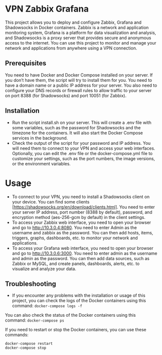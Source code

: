 # VPN Zabbix Grafana
This project allows you to deploy and configure Zabbix, Grafana and Shadowsocks in Docker containers. Zabbix is a network and application monitoring system, Grafana is a platform for data visualization and analysis, and Shadowsocks is a proxy server that provides secure and anonymous access to the internet. You can use this project to monitor and manage your network and applications from anywhere using a VPN connection.

## Prerequisites
You need to have Docker and Docker Compose installed on your server. If you don’t have them, the script will try to install them for you.
You need to have a domain name or a public IP address for your server. You also need to configure your DNS records or firewall rules to allow traffic to your server on port 8388 (for Shadowsocks) and port 10051 (for Zabbix).

## Installation
- Run the script install.sh on your server. This will create a .env file with some variables, such as the password for Shadowsocks and the timezone for the containers. It will also start the Docker Compose services in the background.
- Check the output of the script for your password and IP address. You will need them to connect to your VPN and access your web interfaces.
Optionally, you can edit the .env file or the docker-compose.yml file to customize your settings, such as the port numbers, the image versions, or the environment variables.

# Usage
- To connect to your VPN, you need to install a Shadowsocks client on your device. You can find some clients [https://shadowsocks.org/en/download/clients.html]. You need to enter your server IP address, port number (8388 by default), password, and encryption method (aes-256-gcm by default) in the client settings.
- To access your Zabbix web interface, you need to open your browser and go to http://10.3.0.4:8080. You need to enter Admin as the username and zabbix as the password. You can then add hosts, items, triggers, graphs, dashboards, etc. to monitor your network and applications.
- To access your Grafana web interface, you need to open your browser and go to http://10.3.0.6:3000. You need to enter admin as the username and admin as the password. You can then add data sources, such as Zabbix or MySQL, and create panels, dashboards, alerts, etc. to visualize and analyze your data.

## Troubleshooting
- If you encounter any problems with the installation or usage of this project, you can check the logs of the Docker containers using this command:
```docker-compose logs -f```

You can also check the status of the Docker containers using this command:
```docker-compose ps```

If you need to restart or stop the Docker containers, you can use these commands:
```
docker-compose restart
docker-compose stop
```

